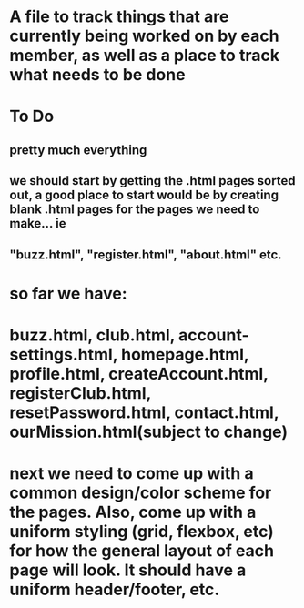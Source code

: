 # A file to track things that are currently being worked on by each member, as well as a place to track what needs to be done

# To Do
## pretty much everything
## we should start by getting the .html pages sorted out, a good place to start would be by creating blank .html pages for the pages we need to make... ie
## "buzz.html", "register.html", "about.html" etc. 

# so far we have:
# buzz.html, club.html, account-settings.html, homepage.html, profile.html, createAccount.html, registerClub.html, resetPassword.html, contact.html, ourMission.html(subject to change)

# next we need to come up with a common design/color scheme for the pages. Also, come up with a uniform styling (grid, flexbox, etc) for how the general layout of each page will look. It should have a uniform header/footer, etc.